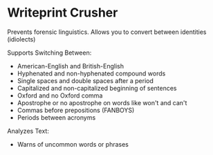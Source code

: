 # Writeprint Crusher
Prevents forensic linguistics.  Allows you to convert between identities (idiolects)

Supports Switching Between:
* American-English and British-English
* Hyphenated and non-hyphenated compound words
* Single spaces and double spaces after a period
* Capitalized and non-capitalized beginning of sentences
* Oxford and no Oxford comma
* Apostrophe or no apostrophe on words like won't and can't
* Commas before prepositions (FANBOYS)
* Periods between acronyms

Analyzes Text:
* Warns of uncommon words or phrases